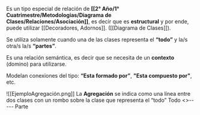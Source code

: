 Es un tipo especial de relación de **[[2° Año/1° Cuatrimestre/Metodologias/Diagrama de Clases/Relaciones/Asociación]]**, es decir que es **estructural** y por ende, puede utilizar [[Decoradores, Adornos]]. ([[Diagrama de Clases]]).

Se utiliza solamente cuando una de las clases representa el **“todo”** y
la/s otra/s la/s **“partes”**.

Es una relación semántica, es decir que se necesita de un **contexto** (domino) para utilizarse.

Modelan conexiones del tipo: **“Esta formado por”**, **"Esta compuesto por"**, etc.

![[EjemploAgregación.png]]
La **Agregación** se indica como una línea entre dos clases con un rombo sobre la
clase que representa el “todo”
Todo <>----- Parte